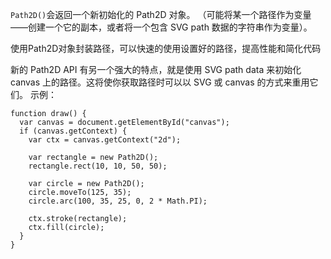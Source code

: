 `Path2D()`会返回一个新初始化的 Path2D 对象。
	（可能将某一个路径作为变量——创建一个它的副本，或者将一个包含 SVG path 数据的字符串作为变量）。

使用Path2D对象封装路径，可以快速的使用设置好的路径，提高性能和简化代码

新的 Path2D API 有另一个强大的特点，就是使用 SVG path data 来初始化 canvas 上的路径。这将使你获取路径时可以以 SVG 或 canvas 的方式来重用它们。
示例：
```
function draw() {
  var canvas = document.getElementById("canvas");
  if (canvas.getContext) {
    var ctx = canvas.getContext("2d");

    var rectangle = new Path2D();
    rectangle.rect(10, 10, 50, 50);

    var circle = new Path2D();
    circle.moveTo(125, 35);
    circle.arc(100, 35, 25, 0, 2 * Math.PI);

    ctx.stroke(rectangle);
    ctx.fill(circle);
  }
}

```